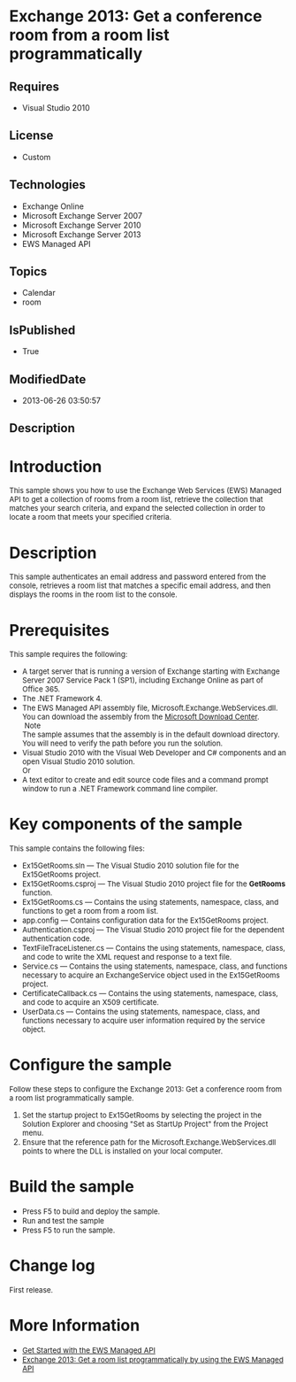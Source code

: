 # Exchange 2013: Get a conference room from a room list programmatically
## Requires
* Visual Studio 2010
## License
* Custom
## Technologies
* Exchange Online
* Microsoft Exchange Server 2007
* Microsoft Exchange Server 2010
* Microsoft Exchange Server 2013
* EWS Managed API
## Topics
* Calendar
* room
## IsPublished
* True
## ModifiedDate
* 2013-06-26 03:50:57
## Description

<h1>Introduction</h1>
<p><span style="font-size:small">This sample shows you how to use the Exchange Web Services (EWS) Managed API to get a collection of rooms from a room list, retrieve the collection that matches your search criteria, and expand the selected collection in order
 to locate a room that meets your specified criteria.</span></p>
<h1><span style="font-weight:bold">Description</span></h1>
<p><span style="font-size:small">This sample authenticates an email address and password entered from the console, retrieves a room list that matches a specific email address, and then displays the rooms in the room list to the console.</span></p>
<h1>Prerequisites</h1>
<p><span style="font-size:small">This sample requires the following:</span></p>
<ul>
<li><span style="font-size:small">A target server that is running a version of Exchange starting with Exchange Server&nbsp;2007 Service Pack 1 (SP1), including Exchange Online as part of Office&nbsp;365.</span>
</li><li><span style="font-size:small">The .NET Framework 4.</span> </li><li><span style="font-size:small">The EWS Managed API assembly file, Microsoft.Exchange.WebServices.dll. You can download the assembly from the
<a href="http://go.microsoft.com/fwlink/?LinkID=255472">Microsoft Download Center</a>.<br>
&nbsp;Note<br>
The sample assumes that the assembly is in the default download directory. You will need to verify the path before you run the solution.</span>
</li><li><span style="font-size:small">Visual Studio 2010 with the Visual Web Developer and C# components and an open Visual Studio 2010 solution.<br>
Or</span> </li><li><span style="font-size:small">A text editor to create and edit source code files and a command prompt window to run a .NET Framework command line compiler.</span>
</li></ul>
<h1>Key components of the sample</h1>
<p><span style="font-size:small">This sample contains the following files:</span></p>
<ul>
<li><span style="font-size:small">Ex15GetRooms.sln &mdash; The Visual Studio 2010 solution file for the Ex15GetRooms project.</span>
</li><li><span style="font-size:small">Ex15GetRooms.csproj &mdash; The Visual Studio 2010 project file for the
<strong>GetRooms </strong>function.</span> </li><li><span style="font-size:small">Ex15GetRooms.cs &mdash; Contains the using statements, namespace, class, and functions to get a room from a room list.</span>
</li><li><span style="font-size:small">app.config &mdash; Contains configuration data for the Ex15GetRooms project.</span>
</li><li><span style="font-size:small">Authentication.csproj &mdash; The Visual Studio 2010 project file for the dependent authentication code.</span>
</li><li><span style="font-size:small">TextFileTraceListener.cs &mdash; Contains the using statements, namespace, class, and code to write the XML request and response to a text file.</span>
</li><li><span style="font-size:small">Service.cs &mdash; Contains the using statements, namespace, class, and functions necessary to acquire an ExchangeService object used in the Ex15GetRooms project.</span>
</li><li><span style="font-size:small">CertificateCallback.cs &mdash; Contains the using statements, namespace, class, and code to acquire an X509 certificate.</span>
</li><li><span style="font-size:small">UserData.cs &mdash; Contains the using statements, namespace, class, and functions necessary to acquire user information required by the service object.</span>
</li></ul>
<h1>Configure the sample</h1>
<p><span style="font-size:small">Follow these steps to configure the Exchange 2013: Get a conference room from a room list programmatically sample.</span></p>
<ol>
<li><span style="font-size:small">Set the startup project to Ex15GetRooms by selecting the project in the Solution Explorer and choosing &quot;Set as StartUp Project&quot; from the Project menu.</span>
</li><li><span style="font-size:small">Ensure that the reference path for the Microsoft.Exchange.WebServices.dll points to where the DLL is installed on your local computer.</span>
</li></ol>
<h1>Build the sample</h1>
<ul>
<li><span style="font-size:small">Press F5 to build and deploy the sample.</span>
</li><li><span style="font-size:small">Run and test the sample</span> </li><li><span style="font-size:small">Press F5 to run the sample.</span> </li></ul>
<h1>Change log</h1>
<p><span style="font-size:small">First release.</span></p>
<h1>More Information</h1>
<ul>
<li><span style="font-size:small"><a href="http://go.microsoft.com/fwlink/?LinkID=301827">Get Started with the EWS Managed API</a></span>
</li><li><span style="font-size:small"><a href="http://code.msdn.microsoft.com/Exchange-2013-Get-a-room-0eada812">Exchange 2013: Get a room list programmatically by using the EWS Managed API</a>
</span></li></ul>
<p><span style="font-size:small">&nbsp;</span></p>
